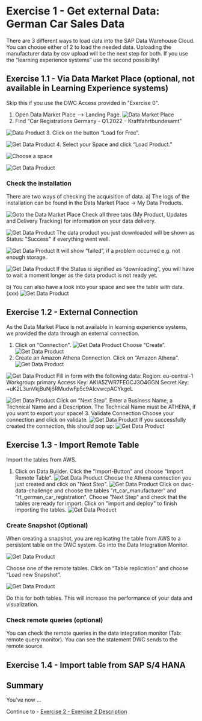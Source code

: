 # Exercise 1 - Get external Data: German Car Sales Data

There are 3 different ways to load data into the SAP Data Warehouse Cloud. 
You can choose either of 2 to load the needed data. Uploading the manufacturer data by csv upload will be the next step for both.
If you use the “learning experience systems” use the second possibility!

## Exercise 1.1 - Via Data Market Place (optional, not available in Learning Experience systems)
Skip this if you use the DWC Access provided in "Exercise 0".

1.	Open Data Market Place –> Landing Page.
![Data Market Place](/exercises/ex1/images/Picture2.png)
2.	Find “Car Registrations Germany - Q1.2022 – Kraftfahrtbundesamt”

![Data Product](/exercises/ex1/images/Picture3.png)
3.	Click on the button “Load for Free”.

![Get Data Product](/exercises/ex1/images/Picture4.png)
4.	Select your Space and click “Load Product.”

![Choose a space](/exercises/ex1/images/Picture5.png)

![Get Data Product](/exercises/ex1/images/Picture6.png)
  
### Check the installation 
There are two ways of checking the acquisition of data. 
a) The logs of the installation can be found in the Data Market Place -> My Data Products. 

![Goto the Data Market Place](/exercises/ex1/images/Picture7.png)
Check all three tabs (My Product, Updates and Delivery Tracking) for information on your data delivery.

![Get Data Product](/exercises/ex1/images/Picture8.png)
The data product you just downloaded will be shown as Status: "Success" if everything went well. 

![Get Data Product](/exercises/ex1/images/Picture9.png) 
It will show “failed”, if a problem occurred e.g. not enough storage. 

![Get Data Product](/exercises/ex1/images/Picture10.png)
If the Status is signified as “downloading”, you will have to wait a moment longer as the data product is not ready yet.


b) You can also have a look into your space and see the table with data. (xxx)
![Get Data Product](/exercises/ex1/images/Picture11.png)

## Exercise 1.2 - External Connection
As the Data Market Place is not available in learning experience systems, we provided the data through an external connection.

1. Click on "Connection".
![Get Data Product](/exercises/ex1/images/Picture12.png)
Choose “Create”.  
![Get Data Product](/exercises/ex1/images/Picture13.png)
2.	Create an Amazon Athena Connection. 
Click on “Amazon Athena”.
![Get Data Product](/exercises/ex1/images/Picture14.png)

![Get Data Product](/exercises/ex1/images/Picture15.png)
Fill in form with the following data:
Region: eu-central-1
Workgroup: primary
Access Key: AKIA5ZWR7FEGCJ3O4GGN
Secret Key: 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
 
![Get Data Product](/exercises/ex1/images/Picture16.png)
Click on “Next Step”.
Enter a Business Name, a Technical Name and a Description. The Technical Name must be ATHENA, if you want to export your space!
3. Validate Connection
Choose your connection and click on validate.
![Get Data Product](/exercises/ex1/images/Picture18.png)
If you successfully created the connection, this should pop up: 
![Get Data Product](/exercises/ex1/images/Picture19.png)

## Exercise 1.3 - Import Remote Table
Import the tables from AWS.
1. Click on Data Builder. Click the "Import-Button" and choose "Import Remote Table".
![Get Data Product](/exercises/ex1/images/Picture20.png)
Choose the Athena connection you just created and click on "Next Step".
![Get Data Product](/exercises/ex1/images/Picture21.png)
Click on dwc-data-challenge and choose the tables "rt_car_manufacturer" and "rt_german_car_registration". Choose "Next Step" and check that the tables are ready for import. Click on "import and deploy" to finish importing the tables.
![Get Data Product](/exercises/ex1/images/Picture22.png)

### Create Snapshot (Optional)
When creating a snapshot, you are replicating the table from AWS to a persistent table on the DWC system. 
Go into the Data Integration Monitor. 

![Get Data Product](/exercises/ex1/images/Picture23.png)

Choose one of the remote tables. Click on “Table replication” and choose “Load new Snapshot”.

![Get Data Product](/exercises/ex1/images/Picture24.png)

Do this for both tables. This will increase the performance of your data and visualization.

### Check remote queries (optional)
You can check the remote queries in the data integration monitor (Tab: remote query monitor). You can see the statement DWC sends to the remote source.


## Exercise 1.4 - Import table from SAP S/4 HANA



## Summary

You've now ...

Continue to - [Exercise 2 - Exercise 2 Description](../ex2/README.md)

